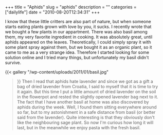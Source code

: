 +++
title = "Aphids"
slug = "aphids"
description = ""
categories = ["dailylife"]
date = "2010-08-20T12:34:31"
+++

I know that these little critters are also part of nature, but when someone starts eating plants
grown with love by you, it sucks. I recently wrote that we bought a few plants in our appartment.
There was also basil among them, my very favorite ingredient in cooking. It was absolutely great,
until aphids appeared on the leaves. Theoretically, I could simply spray it with some plant spray
against them, but we bought it as an organic plant, so it came to me as a very strange idea.
Therefore I started looking for some solution online and I tried many things, but unfortunately my
basil didn't survive.

{{< gallery
    "/wp-content/uploads/2011/01/basil.jpg"
>}}
Then I read that aphids hate lavender and since we got as a gift a bag of dried lavender from
Croatia, I said to myself that it is time to try it again. But this time I put a little amount of
dried lavender on the soil in the flowerpot and rested the slightly opened lavender bag next to it.
The fact that I have another basil at home was also discovered by aphids during the week. Well, I
found them sitting everywhere around so far, but to my astonishment in a safe distance from basil
(or better said from the lavender). Quite interesting is that they obviously don't like the
neighbouring sage plant. So now I'm curious how long it will last, but in the meanwhile we enjoy
pasta with the fresh basil.
